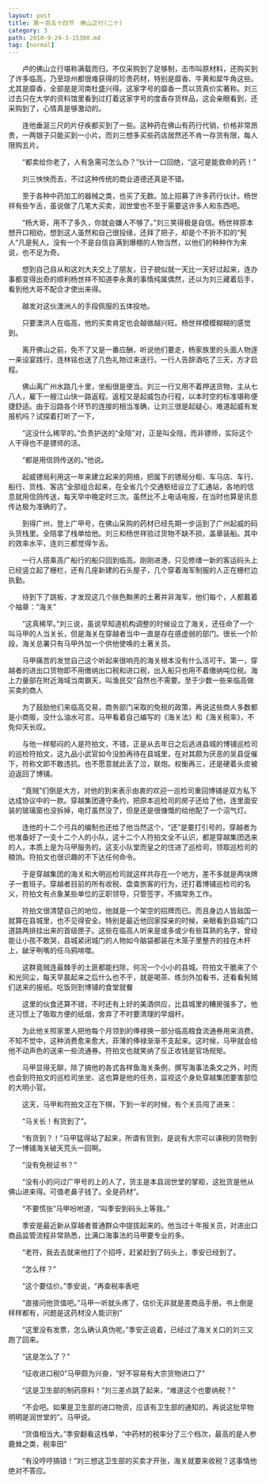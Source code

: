 ```yaml
---
layout: post
title: 第一百五十四节　佛山之行(二十)
category: 3
path: 2010-9-24-3-15300.md
tag: [normal]
---
```


　　卢的佛山立行堪称满载而归，不仅采购到了足够制，击市叫原材料，还购买到了许多临高，乃至琼州都很难获得的珍贵药材，特别是靡香、牛黄和犀牛角这些。尤其是靡香，全部是是河南杜盛兴得。这家字号的靡香一贯以货真价实著称。刘三过去只在大学的资料馆里看到过打着这家字号的度香存货样品，这会亲眼看到，还采购到了，心情真是够激动的。

　　连他垂涎三尺的片仔疾都买到了一些。这种药在佛山有药行代销，价格非常昂贵，一两银子只能买到一小片。而刘三想多买些药店居然还不肯一存货有限，每人限购五片。

　　“都卖给你老了，人有急需可怎么办？”伙计一口回绝，“这可是能救命的药！”

　　刘三怏怏而去，不过这种传统的商业道德还真是不错。

　　至于各种中药加工的器械之类，也买了无数。加上招募了许多药行伙计。杨世祥有些乍舌，虽说做了几笔大买卖，润世堂也不至于需要这许多人和东西吧。

　　“杨大哥，用不了多久，你就会嫌人不够了。”刘三笑得极是自信。杨世祥原本想开口相劝，想到这人虽然和自己很投缘，还拜了把子，却是个不折不扣的“髡人”凡是髡人，没有一个不是自信自满到爆棚的人物当然，以他们的种种作为来说，也不足为奇。

　　想到自己自从和这刘大夫交上了朋友，日子貌似就一天比一天好过起来，连办事都变得出奇的顺利杨世祥不知道李永黄的事情纯属偶然，还以为刘三藏着后手，看到他大哥不配合才使出来得。

　　越发对这伙澳洲人的手段佩服的五体投地。

　　只要澳洪人在临高，他的买卖肯定也会越做越兴旺。杨世祥模模糊糊的感觉到。

　　离开佛山之前，免不了又是一番应酬，听说他们要走，杨家族里的头面人物逐一来设宴践行，连林铭也送了几色礼物过来送行。一行人告辞酒吃了三天，方才启程。

　　佛山离广州水路几十里，坐船很是便当。刘三一行又用不着押送货物，主从七八人，雇下一艘江山快一路返程。返程又是起威包办行程，以本时空的标准堪称便捷舒适。由于沿路各个环节的连接的相当准确，让刘三很是起疑心，难道起威有发报机吗？试探着打听了一下，

　　“这没什么稀罕的。”负责护送的“全陪”对，正是叫全陪，而非镖师，实际这个人干得也不是镖师的活。

　　“都是用信鸽传送的。”他说。

　　起威镖局利用这一年来建立起来的网络，把属下的镖局分柜、车马店、车行、船行、货栈、客店”全部组合起来，在全省几个交通枢纽设立了汇通站，各地的信息就用信鸽传送，每天早中晚定时三次。虽然比不上电话电报，在当时也算是讯息传达极为准确的了。

　　到得广州，登上广甲号，在佛山采购的药材已经先期一步运到了广州起威的码头货栈里。全陪拿了栈单给他。刘三和杨世祥验过货物不缺不损，盖章装船。其中的效率水平，连刘三都觉得乍舌。

　　一行人搭乘高广船行的船只回到临高。刚刚进港，只见修缮一新的客运码头上已经竖立起了栅栏，还有几座新建的石头屋子，几个穿着海军制服的人正在栅栏边执勤。

　　待到下了跳板，才发现这几个肤色黝黑的土著并非海军，他们每个，人都戴着个袖章：“海关”

　　“这真稀罕。”刘三说，虽说早知道机构调整的时候设立了海关，还任命了一个叫马甲的人当关长，但是海关在穿越者当中一直是存在感虚弱的部门。很长一个阶段，海关总署只有马甲外加一个供他使唤的土著关员。

　　马甲痛苦的发觉自己这个听起来很响亮的海关根本没有什么活可干。第一，穿越者的进出口货物即不用缴纳出口税和进口税，出入船只也用不着缴纳吨位税。海上力量部在附近海域当南霸天，叫渔民交”自然也不需要。至于少数一些来临高做买卖的商人

　　为了鼓励他们来临高交易，商务部门采取的免税的政策，再说这些商人多数都是小商贩，没什么油水可言。马甲看着自己编写的《海关法》和《海关税率》，不免仰天长叹。

　　与他一样郁闷的人是符拍文，不错，正是从去年日之后逃进县城的博铺巡检司的巡检符拍文，这九品小武官如今没脸再待在县城里，在对其颇为厌恶的吴县促催下，符称文即不敢违抗。也不愿意就此丢了泣，联炮。权衡再三，还是硬着头皮被迫返回了博铺。

　　“竟贼”们倒是大方，对他的到来表示由衷的欢迎一巡检司重回博铺是双方私下达成协议中的一款。穿越集团遵守条约，把原本巡检司的房子还给了他，连里面安装的玻璃窗也没拆掉，电灯虽然没了，但是还是很慷慨的给他配了一个沼气灯。

　　连他的十二个弓兵的编制也还给了他当然这个，“还”是要打引号的，穿越者为他准备好了一支十二个人的小队，这十二个人符拍文全不认识，都是穿越集团选来的人，本质上是为马甲服务的。这支小队堂而皇之的住进了巡检司，领取巡检司的粮饷。符拍文也很识趣的不下达任何命令。

　　于是穿越集团的海关和大明巡检司就这样共存在一个地方，差不多就是两块牌子一套班子。穿越者目前的所有收税、盘查旅客的行为，还打着博铺巡检司的名义，符拍文有点象某些单位的正职领导，只管签字，不搞常务工作。

　　符拍文很清楚自己的地位，他就是一个架空的招牌而已。而且身边人皆敌国一就算在县城里，也不见得安全。特别是最近他回家探亲的时候，亲眼看到县城门口道路两排挂出来的首级匣子。这些在临高人听来是或多或少有些耳熟的名字，曾经能让小孩不敢哭，县城紧闭城门的人物如今脑袋都装在木笼子里整齐的挂在木杆上，龇牙咧嘴的任乌鸦啃噬。

　　这群竟贼连最棘手的土匪都能扫除，何况一个小小的县城。符拍文干脆来了个和光同尘，每天早晨起来之后什么也不干，就是喝茶、练剑外加看书，还看看髡贼们送来的报纸。吃饭则到博铺的食堂就餐

　　这里的伙食还算不错，不时还有上好的美酒供应，比县城里的糟房强多了。他还习惯上了吸取方便的纸烟，舍弃了不时要清理的早烟杆。

　　为此他关照家里人把他每个月领到的俸禄换一部分临高粮食流通券用来消费。不知不觉中，这种消费愈来愈大，菲薄的俸禄渐渐不支起来。这时候，马甲就会给他不动声色的送来一些流通券。符拍文也就笑纳了反正收钱是官场规矩。

　　马甲显得无聊，除了搞他的各式各样鱼海关条例，撰写海事法条文之外，时而也会到符拍文的巡检司坐坐、这也算是他的任务，监视这个身处穿越集团要害部位的大明小官。

　　这天，马甲和符拍文正在下棋，下到一半的时候，有个关员闯了进来：

　　“马关长！有货到了”。

　　“有货到？！”马甲猛得站了起来，所谓有货到，是说有大宗可以课税的货物到了一博铺海关破天荒头一回啊。

　　“没有免税证书？”

　　“没有小的问过广甲号的上的人了，货主是本县润世堂的掌柜，这批货是他从佛山进来得。可值老鼻子钱了。全是药材”。

　　“不要慌张”马甲吩咐道，“叫季安到码头上等我。”

　　季安是最近新从穿越者普通群众中提拔起来的。他当过十年报关员，对进出口商品监管流程非常熟悉，比满口海事法的马甲要专业的多。

　　“老符，我去去就来他打了个招呼，赶紧赶到了码头上，季安已经到了。

　　“怎么样？”

　　“这个要估价。”季安说，“再查税率表吧

　　“直接问他货值吧。”马甲一听就头疼了，估价无非就是差商品手册。书上倒是样样都有，问题是这药材没人能识别”

　　“这里没有发票，怎么确认真伪呢。”季安正说着，已经过了海关关口的刘三又跑了回来。

　　“这是怎么了？”

　　“征收进口税0”马甲颇为兴奋，“好不容易有大宗货物进口了”

　　“这是卫生部的制药原料！”刘三差点跳了起来，“难道这个也要纳税？”

　　“不会吧。如果是卫生部的进口物资，应该有卫生部的通知的。再说这批早物明明是润世堂的”。马甲说。

　　“货值相当大。”季安翻看这栈单，“中药材的税率分了三个档次，最高的是人参鹿耸之类，税率田”

　　“有没哼哼搞错！”刘三想这卫生部的买卖才开张，海关就要来收税？这事情他绝对不答应。